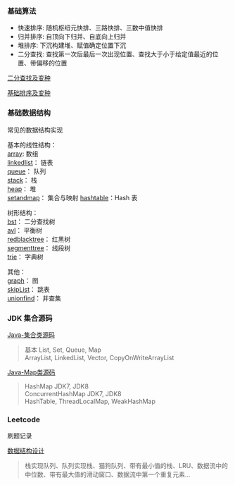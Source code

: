 ### 基础算法

- 快速排序: 随机枢纽元快排、三路快排、三数中值快排  
- 归并排序: 自顶向下归并、自底向上归并  
- 堆排序:  下沉构建堆、赋值确定位置下沉  
- 二分查找: 查找第一次后最后一次出现位置、查找大于小于给定值最近的位置、带偏移的位置  

[二分查找及变种](https://www.notion.so/janhen/f5b8248a6ddc441bad22c4e94d65b63a)

[基础排序及变种](https://www.notion.so/janhen/e24845b45c5345c9b037c23bda979356)

### 基础数据结构
常见的数据结构实现   
  
基本的线性结构：   
[array](src/com/janhen/structures/array): 数组  
[linkedlist](src/com/janhen/structures/linkedlist)： 链表  
[queue](src/com/janhen/structures/queue)： 队列      
[stack](src/com/janhen/structures/stack)： 栈  
[heap](src/com/janhen/structures/heap)： 堆  
[setandmap](src/com/janhen/structures/setandmap)： 集合与映射 
[hashtable](src/com/janhen/structures/hashtable)：Hash 表  

树形结构：  
[bst](src/com/janhen/structures/bst)： 二分查找树  
[avl](src/com/janhen/structures/avl)： 平衡树  
[redblacktree](src/com/janhen/structures/redblacktree)： 红黑树  
[segmenttree](src/com/janhen/structures/segmenttree)： 线段树  
[trie](src/com/janhen/structures/trie)： 字典树  

其他：  
[graph](src/com/janhen/structures/graph)： 图  
[skipList](src/com/janhen/structures/skipList)： 跳表  
[unionfind](src/com/janhen/structures/unionfind)： 并查集  


### JDK 集合源码

[Java-集合类源码](https://www.notion.so/janhen/Java-13de9f29afb34f34bab5ae9e604eae77)
> 基本 List, Set, Queue, Map   
ArrayList, LinkedList, Vector, CopyOnWriteArrayList  

[Java-Map类源码](https://www.notion.so/janhen/Java-Map-fe72eca8c00c49a39111d38dddefd92c)
> HashMap JDK7, JDK8   
ConcurrentHashMap JDK7, JDK8  
HashTable, ThreadLocalMap, WeakHashMap   



### Leetcode

刷题记录

[数据结构设计](https://www.notion.so/janhen/4e3eb0c209ee47829f2850794163d3d8)  
> 栈实现队列、队列实现栈、猫狗队列、带有最小值的栈、LRU、数据流中的中位数、带有最大值的滑动窗口、数据流中第一个重复元素...
